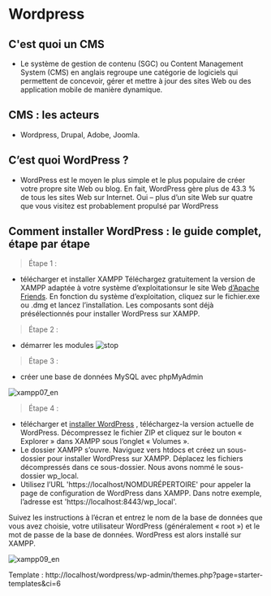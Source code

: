 # Wordpress
## C'est quoi un CMS
- Le système de gestion de contenu (SGC) ou Content Management System (CMS) en anglais regroupe une catégorie de logiciels qui permettent de concevoir, gérer et mettre à jour des sites Web ou des application mobile de manière dynamique.

## CMS : les acteurs
- Wordpress, Drupal, Adobe, Joomla. 

## C’est quoi WordPress ? 
- WordPress est le moyen le plus simple et le plus populaire de créer votre propre site Web ou blog. En fait, WordPress gère plus de 43.3 % de tous les sites Web sur Internet. Oui – plus d’un site Web sur quatre que vous visitez est probablement propulsé par WordPress

## Comment installer WordPress : le guide complet, étape par étape
> Étape 1 : 
- télécharger et installer XAMPP Téléchargez gratuitement la version de XAMPP adaptée à votre système d’exploitationsur le site Web [d’Apache Friends](https://www.apachefriends.org/fr/download.html). En fonction du système d’exploitation, cliquez sur le fichier.exe ou .dmg et lancez l’installation. Les composants sont déjà présélectionnés pour installer WordPress sur XAMPP.
> Étape 2 :
- démarrer les modules
![stop](https://user-images.githubusercontent.com/93977152/166074525-5c737d31-6cd4-4101-ad60-52a26945eaca.png)

> Étape 3 :
- créer une base de données MySQL avec phpMyAdmin

![xampp07_en](https://user-images.githubusercontent.com/93977152/166074691-e3ed20a6-bbc0-4b8f-a975-9ec19d9f9463.jpg)

> Étape 4 :
-  télécharger et [installer WordPress](https://wordpress.org/download/) , téléchargez-la version actuelle de WordPress. Décompressez le fichier ZIP et cliquez sur le bouton « Explorer » dans XAMPP sous l’onglet « Volumes ».
-  Le dossier XAMPP s’ouvre. Naviguez vers htdocs et créez un sous-dossier pour installer WordPress sur XAMPP. Déplacez les fichiers décompressés dans ce sous-dossier. Nous avons nommé le sous-dossier wp_local.
-  Utilisez l’URL 'https://localhost/NOMDURÉPERTOIRE' pour appeler la page de configuration de WordPress dans XAMPP. Dans notre exemple, l’adresse est 'https://localhost:8443/wp_local'.

Suivez les instructions à l’écran et entrez le nom de la base de données que vous avez choisie, votre utilisateur WordPress (généralement « root ») et le mot de passe de la base de données. WordPress est alors installé sur XAMPP.

![xampp09_en](https://user-images.githubusercontent.com/93977152/166075334-efc1c2b6-17fe-496e-a2dd-d6a16ee5223d.png)


Template : http://localhost/wordpress/wp-admin/themes.php?page=starter-templates&ci=6
